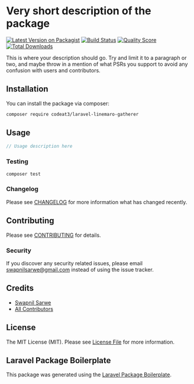 # Very short description of the package

[![Latest Version on Packagist](https://img.shields.io/packagist/v/codeat3/laravel-linemaro-gatherer.svg?style=flat-square)](https://packagist.org/packages/codeat3/laravel-linemaro-gatherer)
[![Build Status](https://img.shields.io/travis/codeat3/laravel-linemaro-gatherer/master.svg?style=flat-square)](https://travis-ci.org/codeat3/laravel-linemaro-gatherer)
[![Quality Score](https://img.shields.io/scrutinizer/g/codeat3/laravel-linemaro-gatherer.svg?style=flat-square)](https://scrutinizer-ci.com/g/codeat3/laravel-linemaro-gatherer)
[![Total Downloads](https://img.shields.io/packagist/dt/codeat3/laravel-linemaro-gatherer.svg?style=flat-square)](https://packagist.org/packages/codeat3/laravel-linemaro-gatherer)

This is where your description should go. Try and limit it to a paragraph or two, and maybe throw in a mention of what PSRs you support to avoid any confusion with users and contributors.

## Installation

You can install the package via composer:

```bash
composer require codeat3/laravel-linemaro-gatherer
```

## Usage

``` php
// Usage description here
```

### Testing

``` bash
composer test
```

### Changelog

Please see [CHANGELOG](CHANGELOG.md) for more information what has changed recently.

## Contributing

Please see [CONTRIBUTING](CONTRIBUTING.md) for details.

### Security

If you discover any security related issues, please email swapnilsarwe@gmail.com instead of using the issue tracker.

## Credits

- [Swapnil Sarwe](https://github.com/codeat3)
- [All Contributors](../../contributors)

## License

The MIT License (MIT). Please see [License File](LICENSE.md) for more information.

## Laravel Package Boilerplate

This package was generated using the [Laravel Package Boilerplate](https://laravelpackageboilerplate.com).